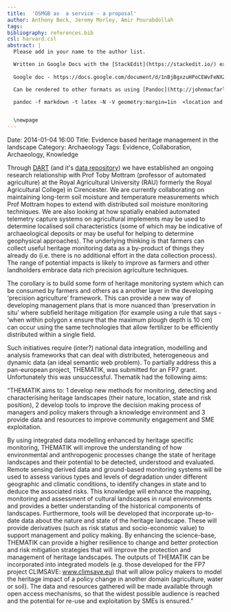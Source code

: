 ```yaml
---
title:  'OSMGB as  a service - a proposal'
author: Anthony Beck, Jeremy Morley, Amir Pourabdollah
tags: 
bibliography: references.bib
csl: harvard.csl
abstract: |
  Please add in your name to the author list.

  Written in Google Docs with the [StackEdit](https://stackedit.io/) extension using [CommonMark](http://commonmark.org/) formatting: an unambiguous implementation of Markdown for scholarly writing.
  
  Google doc - https://docs.google.com/document/d/1nBjBgxzuHPoCEWvFeNXZjt33xfx4BRyIedslOxiQZa0/edit

  Can be rendered to other formats as using [Pandoc](http://johnmacfarlane.net/pandoc/). To render to PDF with a table of contents use the following:

  pandoc -f markdown -t latex -N -V geometry:margin=1in  <location and name of file> --filter pandoc-citeproc --latex-engine=xelatex --toc -o <location and name of file>.pdf


  \newpage
---
```



Date: 2014-01-04 16:00
Title: Evidence based heritage management in the landscape
Category: Archaeology
Tags: Evidence, Collaboration, Archaeology, Knowledge


Through [DART](http://www.dartproject.info) (and it's [data repository](http://dartportal.leeds.ac.uk)) we have established an ongoing research relationship with Prof Toby Mottram (professor of automated agriculture) at the Royal Agricultural University (RAU) formerly the Royal Agricultural College) in Cirencester. We are currently collaborating on maintaining long-term soil moisture and temperature measurements which Prof Mottram hopes to extend with distributed soil moisture monitoring techniques. We are also looking at how spatially enabled automated telemetry capture systems on agricultural implements may be used to determine localised soil characteristics (some of which may be indicative of archaeological deposits or may be useful for helping to determine geophysical approaches). The underlying thinking is that farmers can collect useful heritage monitoring data as a by-product of things they already do (i.e. there is no additional effort in the data collection process). The range of potential impacts is likely to improve as farmers and other landholders embrace data rich precision agriculture techniques. 

The corollary is to build some form of heritage monitoring system which can be consumed by farmers and others as a another layer in the developing ‘precision agriculture’ framework. This can provide a new way of developing management plans that is more nuanced than ‘preservation in situ’ where subfield heritage mitigation (for example using a rule that says - ‘when within polygon x ensure that the maximum plough depth is 10 cm) can occur using the same technologies that allow fertilizer to be efficiently distributed within a single field.

Such initiatives require (inter?) national data integration, modelling and analysis frameworks that can deal with distributed, heterogeneous and dynamic data (an ideal semantic web problem). To partially address this a pan-european project, THEMATIK, was submitted for an FP7 grant. Unfortunately this was unsuccessful. Thematik had the following aims:

“THEMATIK aims to: 
1 develop new methods for monitoring, detecting and characterising heritage landscapes (their nature, location, state and risk position),
2 develop tools to improve the decision making process of managers and policy makers through a knowledge environment and
3 provide data and resources to improve community engagement and SME exploitation. 

By using integrated data modelling enhanced by heritage specific monitoring, THEMATIK will improve the understanding of how environmental and anthropogenic processes change the state of heritage landscapes and their potential to be detected, understood and evaluated. Remote sensing derived data and ground-based monitoring systems will be used to assess various types and levels of degradation under different geographic and climatic conditions, to identify changes in state and to deduce the associated risks. This knowledge will enhance the mapping, monitoring and assessment of cultural landscapes in rural environments and provides a better understanding of the historical components of landscapes. Furthermore, tools will be developed that incorporate up-to-date data about the nature and state of the heritage landscape. These will provide derivatives (such as risk status and socio-economic value) to support management and policy making. By enhancing the science-base, THEMATIK can provide a higher resilience to change and better protection and risk mitigation strategies that will improve the protection and management of heritage landscapes. The outputs of THEMATIK can be incorporated into integrated models (e.g. those developed for the FP7 project CLIMSAVE: www.climsave.eu) that will allow policy makers to model the heritage impact of a policy change in another domain (agriculture, water or soil). The data and resources gathered will be made available through open access mechanisms, so that the widest possible audience is reached and the potential for re-use and exploitation by SMEs is ensured.”
